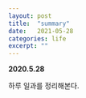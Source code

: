 ```yaml
---
layout: post
title:  "summary"
date:   2021-05-28
categories: life
excerpt: ""
---
```


**2020.5.28**


하루 일과를 정리해본다.
